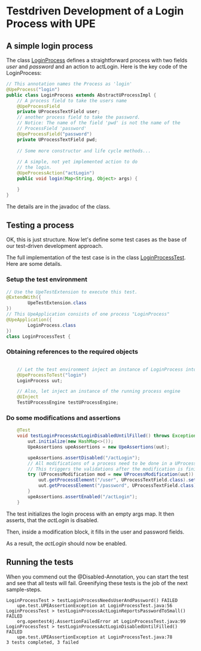 # Testdriven Development of a Login Process with UPE

## A simple login process

The class [LoginProcess](src/main/java/upe/sample/LoginProcess.java)
defines a straightforward process with two
fields _user_ and _password_ and an action to actLogin.
Here is the key code of the LoginProcess:

```java
// This annotation names the Process as 'login'
@UpeProcess("login")
public class LoginProcess extends AbstractUProcessImpl {
    // A process field to take the users name
    @UpeProcessField
    private UProcessTextField user;
    // another process field to take the password.
    // Notice: The name of the field 'pwd' is not the name of the 
    // ProcessField 'password'
    @UpeProcessField("password")
    private UProcessTextField pwd;
    
    // Some more constructor and life cycle methods... 
    
    // A simple, not yet implemented action to do  
    // the login.
    @UpeProcessAction("actLogin")
    public void login(Map<String, Object> args) {

    }
}
```

The details are in the javadoc of the class.

## Testing a process

OK, this is just structure. Now let's define some test cases as the base of our test-driven development approach.

The full implementation of the test case is in the class
[LoginProcessTest](src/test/java/upe/sample/LoginProcessTest.java).
Here are some details.

### Setup the test environment

```java
// Use the UpeTestExtension to execute this test.
@ExtendWith({
        UpeTestExtension.class
})
// This UpeApplication consists of one process "LoginProcess"
@UpeApplication({
        LoginProcess.class
})
class LoginProcessTest {
```

### Obtaining references to the required objects
```java

    // Let the test environment inject an instance of LoginProcess into this field.
    @UpeProcessToTest("login")
    LoginProcess uut;

    // Also, let inject an instance of the running process engine
    @UInject
    TestUProcessEngine testUProcessEngine;
```

### Do some modifications and assertions
```java
    @Test
    void testLoginProcessActLoginDisabledUntilFilled() throws Exception {
        uut.initialize(new HashMap<>());
        UpeAssertions upeAssertions = new UpeAssertions(uut);

        upeAssertions.assertDisabled("/actLogin");
        // All modifications of a process need to be done in a UProcessModification block
        // This triggers the validations after the modification is finished.
        try (UProcessModification mod = new UProcessModification(uut)) {
            uut.getProcessElement("/user", UProcessTextField.class).setStringValue("johndoe");
            uut.getProcessElement("/password", UProcessTextField.class).setStringValue("password");
        }
        upeAssertions.assertEnabled("/actLogin");
    }
```
The test initializes the login process with an empty args map. It then
asserts, that the _actLogin_ is disabled.

Then, inside a modification block, it fills in the user and password fields.

As a result, the _actLogin_ should now be enabled.

## Running the tests
When you commend out the @Disabled-Annotation, you can start the test and see that all tests will fail. Greenifying these tests is the job of the
next sample-steps.

```log
LoginProcessTest > testLoginProcessNeedsUserAndPassword() FAILED
    upe.test.UPEAssertionException at LoginProcessTest.java:56
LoginProcessTest > testLoginProcessActLoginReportsPasswordToSmall() FAILED
    org.opentest4j.AssertionFailedError at LoginProcessTest.java:99
LoginProcessTest > testLoginProcessActLoginDisabledUntilFilled() FAILED
    upe.test.UPEAssertionException at LoginProcessTest.java:78
3 tests completed, 3 failed
```
